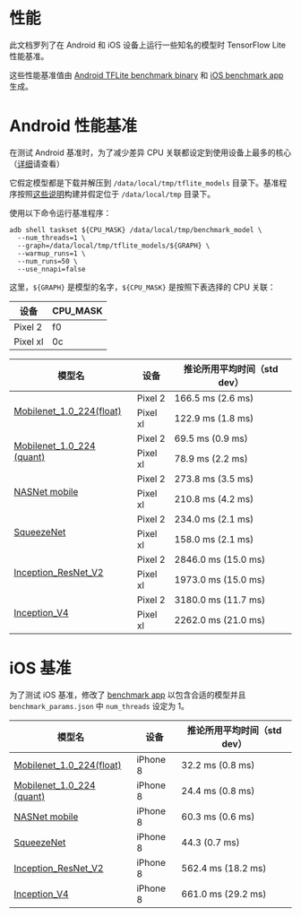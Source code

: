 # 性能

此文档罗列了在 Android 和 iOS 设备上运行一些知名的模型时 TensorFlow Lite 性能基准。

这些性能基准值由 [Android TFLite benchmark binary](https://github.com/tensorflow/tensorflow/tree/master/tensorflow/contrib/lite/tools/benchmark) 和 [iOS benchmark app](https://github.com/tensorflow/tensorflow/tree/master/tensorflow/contrib/lite/tools/benchmark/ios) 生成。


# Android 性能基准

在测试 Android 基准时，为了减少差异 CPU 关联都设定到使用设备上最多的核心（[详细](https://github.com/tensorflow/tensorflow/tree/master/tensorflow/contrib/lite/tools/benchmark#reducing-variance-between-runs-on-android)请查看）

它假定模型都是下载并解压到 `/data/local/tmp/tflite_models` 目录下。基准程序按照[这些说明](https://github.com/tensorflow/tensorflow/tree/master/tensorflow/contrib/lite/tools/benchmark#on-android)构建并假定位于 `/data/local/tmp` 目录下。

使用以下命令运行基准程序：

```
adb shell taskset ${CPU_MASK} /data/local/tmp/benchmark_model \
  --num_threads=1 \
  --graph=/data/local/tmp/tflite_models/${GRAPH} \
  --warmup_runs=1 \
  --num_runs=50 \
  --use_nnapi=false
```

这里，`${GRAPH}` 是模型的名字，`${CPU_MASK}` 是按照下表选择的 CPU 关联：

设备 | CPU_MASK |
-------| ----------
Pixel 2 | f0 |
Pixel xl | 0c |


<table>
  <thead>
    <tr>
      <th>模型名</th>
      <th>设备 </th>
      <th>推论所用平均时间（std dev）</th>
    </tr>
  </thead>
  <tr>
    <td rowspan = 2>
      <a href="http://download.tensorflow.org/models/mobilenet_v1_2018_02_22/mobilenet_v1_1.0_224.tgz">Mobilenet_1.0_224(float)</a>
    </td>
    <td>Pixel 2 </td>
    <td>166.5 ms (2.6 ms)</td>
  </tr>
   <tr>
     <td>Pixel xl </td>
     <td>122.9 ms (1.8 ms)  </td>
  </tr>
  <tr>
    <td rowspan = 2>
      <a href="http://download.tensorflow.org/models/mobilenet_v1_2018_02_22/mobilenet_v1_1.0_224_quant.tgz">Mobilenet_1.0_224 (quant)</a>
    </td>
    <td>Pixel 2 </td>
    <td>69.5 ms (0.9 ms)</td>
  </tr>
   <tr>
     <td>Pixel xl </td>
     <td>78.9 ms (2.2 ms)  </td>
  </tr>
  <tr>
    <td rowspan = 2>
      <a href="https://storage.googleapis.com/download.tensorflow.org/models/tflite/model_zoo/upload_20180427/nasnet_mobile_2018_04_27.tgz">NASNet mobile</a>
    </td>
    <td>Pixel 2 </td>
    <td>273.8 ms (3.5 ms)</td>
  </tr>
   <tr>
     <td>Pixel xl </td>
     <td>210.8 ms (4.2 ms)</td>
  </tr>
  <tr>
    <td rowspan = 2>
      <a href="https://storage.googleapis.com/download.tensorflow.org/models/tflite/model_zoo/upload_20180427/squeezenet_2018_04_27.tgz">SqueezeNet</a>
    </td>
    <td>Pixel 2 </td>
    <td>234.0 ms (2.1 ms)</td>
  </tr>
   <tr>
     <td>Pixel xl </td>
     <td>158.0 ms (2.1 ms)</td>
  </tr>
  <tr>
    <td rowspan = 2>
      <a href="https://storage.googleapis.com/download.tensorflow.org/models/tflite/model_zoo/upload_20180427/inception_resnet_v2_2018_04_27.tgz">Inception_ResNet_V2</a>
    </td>
    <td>Pixel 2 </td>
    <td>2846.0 ms (15.0 ms)</td>
  </tr>
   <tr>
     <td>Pixel xl </td>
     <td>1973.0 ms (15.0 ms)  </td>
  </tr>
  <tr>
    <td rowspan = 2>
      <a href="https://storage.googleapis.com/download.tensorflow.org/models/tflite/model_zoo/upload_20180427/inception_v4_2018_04_27.tgz">Inception_V4</a>
    </td>
    <td>Pixel 2 </td>
    <td>3180.0 ms (11.7 ms)</td>
  </tr>
   <tr>
     <td>Pixel xl </td>
     <td>2262.0 ms (21.0 ms)  </td>
  </tr>

 </table>

# iOS 基准

为了测试 iOS 基准，修改了 [benchmark app](https://github.com/tensorflow/tensorflow/tree/master/tensorflow/contrib/lite/tools/benchmark/ios) 以包含合适的模型并且`benchmark_params.json` 中  `num_threads` 设定为 1。

<table>
  <thead>
    <tr>
      <th>模型名</th>
      <th>设备 </th>
      <th>推论所用平均时间（std dev）</th>
    </tr>
  </thead>
  <tr>
    <td>
      <a href="http://download.tensorflow.org/models/mobilenet_v1_2018_02_22/mobilenet_v1_1.0_224.tgz">Mobilenet_1.0_224(float)</a>
    </td>
    <td>iPhone 8 </td>
    <td>32.2 ms (0.8 ms)</td>
  </tr>
  <tr>
    <td>
      <a href="http://download.tensorflow.org/models/mobilenet_v1_2018_02_22/mobilenet_v1_1.0_224_quant.tgz)">Mobilenet_1.0_224 (quant)</a>
    </td>
    <td>iPhone 8 </td>
    <td>24.4 ms (0.8 ms)</td>
  </tr>
  <tr>
    <td>
      <a href="https://storage.googleapis.com/download.tensorflow.org/models/tflite/model_zoo/upload_20180427/nasnet_mobile_2018_04_27.tgz">NASNet mobile</a>
    </td>
    <td>iPhone 8 </td>
    <td>60.3 ms (0.6 ms)</td>
  </tr>
  <tr>
    <td>
      <a href="https://storage.googleapis.com/download.tensorflow.org/models/tflite/model_zoo/upload_20180427/squeezenet_2018_04_27.tgz">SqueezeNet</a>
    </td>
    <td>iPhone 8 </td>
    <td>44.3 (0.7 ms)</td>
  </tr>
  <tr>
    <td>
      <a href="https://storage.googleapis.com/download.tensorflow.org/models/tflite/model_zoo/upload_20180427/inception_resnet_v2_2018_04_27.tgz">Inception_ResNet_V2</a>
    </td>
    <td>iPhone 8</td>
    <td>562.4 ms (18.2 ms)</td>
  </tr>
  <tr>
    <td>
      <a href="https://storage.googleapis.com/download.tensorflow.org/models/tflite/model_zoo/upload_20180427/inception_v4_2018_04_27.tgz">Inception_V4</a>
    </td>
    <td>iPhone 8 </td>
    <td>661.0 ms (29.2 ms)</td>
  </tr>
 </table>